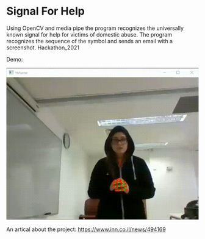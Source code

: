 # Signal For Help
Using OpenCV and media pipe 
the program recognizes the universally known signal for help for victims of domestic abuse. 
The program recognizes the sequence of the symbol and sends an email with a screenshot.
Hackathon_2021

Demo:

![Demo](demo.gif)

An artical about the project:
https://www.inn.co.il/news/494169